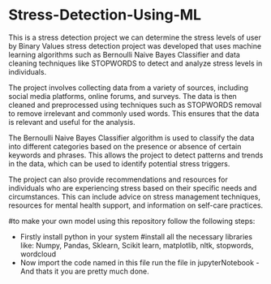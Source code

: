 # Stress-Detection-Using-ML
This is a stress detection project we can determine the stress levels of user by Binary Values
stress detection project was developed that uses machine learning algorithms such as Bernoulli Naive Bayes Classifier and data cleaning techniques like STOPWORDS to detect and analyze stress levels in individuals.

The project involves collecting data from a variety of sources, including social media platforms, online forums, and surveys. The data is then cleaned and preprocessed using techniques such as STOPWORDS removal to remove irrelevant and commonly used words. This ensures that the data is relevant and useful for the analysis.

The Bernoulli Naive Bayes Classifier algorithm is used to classify the data into different categories based on the presence or absence of certain keywords and phrases. This allows the project to detect patterns and trends in the data, which can be used to identify potential stress triggers.

The project can also provide recommendations and resources for individuals who are experiencing stress based on their specific needs and circumstances. This can include advice on stress management techniques, resources for mental health support, and information on self-care practices.

#to make your own model using this repository follow the following steps:
- Firstly install python in your system
#install all the necessary libraries like:
 Numpy,
 Pandas,
 Sklearn,
 Scikit learn,
 matplotlib,
 nltk,
 stopwords,
 wordcloud
- Now import the code named in this file 
 run the file in jupyterNotebook
-And thats it you are pretty much done.
